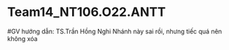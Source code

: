 # Team14_NT106.O22.ANTT
#GV hướng dẫn: TS.Trần Hồng Nghi
Nhánh này sai rồi, nhưng tiếc quá nên không xóa
